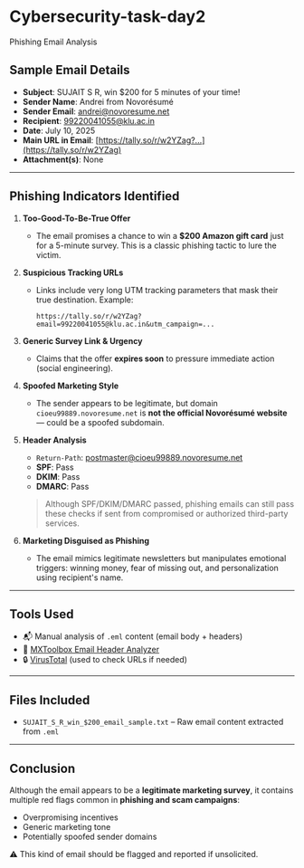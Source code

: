 # Cybersecurity-task-day2
Phishing Email Analysis
##  Sample Email Details

- **Subject**: SUJAIT S R, win $200 for 5 minutes of your time!
- **Sender Name**: Andrei from Novorésumé
- **Sender Email**: andrei@novoresume.net
- **Recipient**: 99220041055@klu.ac.in
- **Date**: July 10, 2025
- **Main URL in Email**: [https://tally.so/r/w2YZag?...](https://tally.so/r/w2YZag)
- **Attachment(s)**: None

---

##  Phishing Indicators Identified

1. **Too-Good-To-Be-True Offer**  
   - The email promises a chance to win a **$200 Amazon gift card** just for a 5-minute survey. This is a classic phishing tactic to lure the victim.

2. **Suspicious Tracking URLs**  
   - Links include very long UTM tracking parameters that mask their true destination. Example:
     ```
     https://tally.so/r/w2YZag?email=99220041055@klu.ac.in&utm_campaign=...
     ```

3. **Generic Survey Link & Urgency**  
   - Claims that the offer **expires soon** to pressure immediate action (social engineering).

4. **Spoofed Marketing Style**  
   - The sender appears to be legitimate, but domain `cioeu99889.novoresume.net` is **not the official Novorésumé website** — could be a spoofed subdomain.

5. **Header Analysis**  
   - `Return-Path`: postmaster@cioeu99889.novoresume.net  
   - **SPF**: Pass  
   - **DKIM**: Pass  
   - **DMARC**: Pass  
   > Although SPF/DKIM/DMARC passed, phishing emails can still pass these checks if sent from compromised or authorized third-party services.

6. **Marketing Disguised as Phishing**  
   - The email mimics legitimate newsletters but manipulates emotional triggers: winning money, fear of missing out, and personalization using recipient's name.

---

##  Tools Used

- 📬 Manual analysis of `.eml` content (email body + headers)
- 🔗 [MXToolbox Email Header Analyzer](https://mxtoolbox.com/EmailHeaders.aspx)
- 🔒 [VirusTotal](https://virustotal.com) (used to check URLs if needed)

---

## Files Included

- `SUJAIT_S_R_win_$200_email_sample.txt` – Raw email content extracted from `.eml`

---

##  Conclusion

Although the email appears to be a **legitimate marketing survey**, it contains multiple red flags common in **phishing and scam campaigns**:
- Overpromising incentives
- Generic marketing tone
- Potentially spoofed sender domains

⚠️ This kind of email should be flagged and reported if unsolicited.

